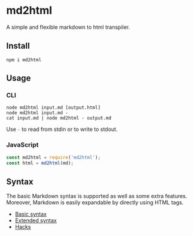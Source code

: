# md2html

A simple and flexible markdown to html transpiler.

## Install

    npm i md2html

## Usage

### CLI

    node md2html input.md [output.html]
    node md2html input.md -
    cat input.md | node md2html - output.md

Use `-` to read from stdin or to write to stdout.

### JavaScript

```js
const md2html = require('md2html');
const html = md2html(md);
```

## Syntax

The basic Markdown syntax is supported as well as some extra features.
Moreover, Markdown is easily expandable by directly using HTML tags.

- [Basic syntax](https://www.markdownguide.org/basic-syntax/)
- [Extended syntax](https://www.markdownguide.org/extended-syntax/)
- [Hacks](https://www.markdownguide.org/hacks/)
